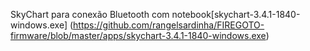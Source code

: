 SkyChart para conexão Bluetooth com notebook[skychart-3.4.1-1840-windows.exe]
(https://github.com/rangelsardinha/FIREGOTO-firmware/blob/master/apps/skychart-3.4.1-1840-windows.exe)
